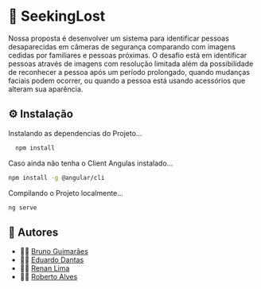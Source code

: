 # 🔎 SeekingLost

Nossa proposta é desenvolver um sistema para identificar pessoas desaparecidas em câmeras de segurança comparando com imagens cedidas por familiares e pessoas próximas. O desafio está em identificar pessoas através de imagens com resolução limitada além da possibilidade de reconhecer a pessoa após um período prolongado, quando mudanças faciais podem ocorrer, ou quando a pessoa está usando acessórios que alteram sua aparência.


## ⚙ Instalação

Instalando as dependencias do Projeto...

```bash
  npm install
```

Caso ainda não tenha o Client Angulas instalado...
```bash
npm install -g @angular/cli
```

Compilando o Projeto localmente...
```bash
ng serve
```
    
## 👥 Autores

- 👨‍💻 [Bruno Guimarães](https://github.com/brnguimaraessilva)
- 👨‍💻 [Eduardo Dantas](https://github.com/DantasEduardo)
- 👨‍💻 [Renan Lima](https://github.com/RenanMoreiraGitHub)
- 👨‍💻 [Roberto Alves](https://github.com/RobertoAlve)